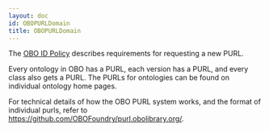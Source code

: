 ```yaml
---
layout: doc
id: OBOPURLDomain
title: OBOPURLDomain
---
```


The [OBO ID Policy](http://www.obofoundry.org/docs/Policy_for_OBO_namespace_and_associated_PURL_requests.html) describes requirements for requesting a new PURL.

Every ontology in OBO has a PURL, each version has a PURL, and every class also gets a PURL. The PURLs for ontologies can be found on individual ontology home pages.

For technical details of how the OBO PURL system works, and the format of individual purls, refer to https://github.com/OBOFoundry/purl.obolibrary.org/.
